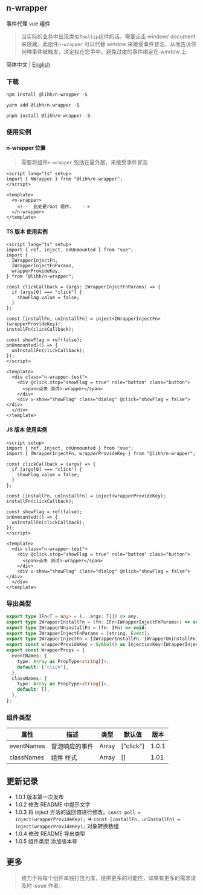 ## n-wrapper

事件代理 vue 组件

> 当实际的业务中出现类似`Tooltip`组件的话，需要点击 window/ document 来隐藏。此组件`n-wrapper` 可以代替 window 来接受事件冒泡，从而告诉你何种事件被触发，决定权在您手中。避免过度的事件绑定在 window 上

简体中文 | [English](https://github.com/a572251465/n-components/blob/main/packages/n-wrapper/README-en.md)

### 下载

```shell
npm install @lihh/n-wrapper -S
```

```shell
yarn add @lihh/n-wrapper -S
```

```shell
pnpm install @lihh/n-wrapper -S
```

### 使用实例

#### n-wrapper 位置

> 需要将组件`n-wrapper` 包括在最外层，来接受事件冒泡

```vue
<script lang="ts" setup>
import { NWrapper } from "@lihh/n-wrapper";
</script>

<template>
  <n-wrapper>
    <!--  此处是root 组件。   -->
  </n-wrapper>
</template>
```

#### TS 版本 使用实例

```vue
<script lang="ts" setup>
import { ref, inject, onUnmounted } from "vue";
import {
  IWrapperInjectFn,
  IWrapperInjectFnParams,
  wrapperProvideKey,
} from "@lihh/n-wrapper";

const clickCallback = (args: IWrapperInjectFnParams) => {
  if (args[0] === "click") {
    showFlag.value = false;
  }
};

const [installFn, unInstallFn] = inject<IWrapperInjectFn>(wrapperProvideKey)!;
installFn(clickCallback);

const showFlag = ref(false);
onUnmounted(() => {
  unInstallFn(clickCallback);
});
</script>

<template>
  <div class="n-wrapper-test">
    <div @click.stop="showFlag = true" role="button" class="button">
      <span>点击 测试n-wrapper</span>
    </div>
    <div v-show="showFlag" class="dialog" @click="showFlag = false"></div>
  </div>
</template>
```

#### JS 版本 使用实例

```vue
<script setup>
import { ref, inject, onUnmounted } from "vue";
import { IWrapperInjectFn, wrapperProvideKey } from "@lihh/n-wrapper";

const clickCallback = (args) => {
  if (args[0] === "click") {
    showFlag.value = false;
  }
};

const [installFn, unInstallFn] = inject(wrapperProvideKey);
installFn(clickCallback);

const showFlag = ref(false);
onUnmounted(() => {
  unInstallFn(clickCallback);
});
</script>

<template>
  <div class="n-wrapper-test">
    <div @click.stop="showFlag = true" role="button" class="button">
      <span>点击 测试n-wrapper</span>
    </div>
    <div v-show="showFlag" class="dialog" @click="showFlag = false"></div>
  </div>
</template>
```

### 导出类型

```ts
export type IFn<T = any> = (...args: T[]) => any;
export type IWrapperInstallFn = (fn: IFn<IWrapperInjectFnParams>) => void;
export type IWrapperUninstallFn = (fn: IFn) => void;
export type IWrapperInjectFnParams = [string, Event];
export type IWrapperInjectFn = [IWrapperInstallFn, IWrapperUninstallFn];
export const wrapperProvideKey = Symbol() as InjectionKey<IWrapperInjectFn>;
export const WrapperProps = {
  eventNames: {
    type: Array as PropType<string[]>,
    default: ["click"],
  },
  classNames: {
    type: Array as PropType<string[]>,
    default: [],
  },
};
```

### 组件类型

| 属性       | 描述           | 类型  | 默认值    | 版本  |
| ---------- | -------------- | ----- | --------- | ----- |
| eventNames | 冒泡响应的事件 | Array | ["click"] | 1.0.1 |
| classNames | 组件 样式      | Array | []        | 1.01  |

## 更新记录

- 1.0.1 版本第一次发布
- 1.0.2 修改 README 中提示文字
- 1.0.3 将 inject 方法的返回值进行修改。`const poll = inject(wrapperProvideKey);` => `const [installFn, unInstallFn] = inject(wrapperProvideKey);` 对象转换数组
- 1.0.4 修改 README 导出类型
- 1.0.5 组件类型 添加版本号

## 更多

> 致力于将每个组件单独打包为库，提供更多的可能性，如果有更多的需求请及时 issue 作者。

